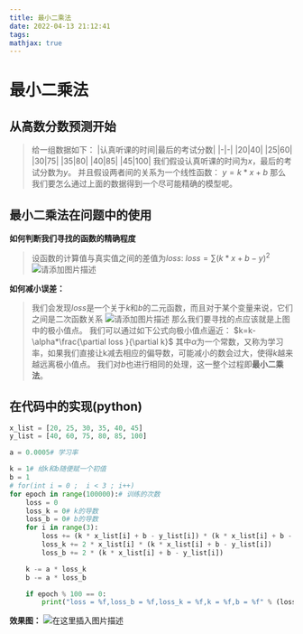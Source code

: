 ```yaml
---
title: 最小二乘法
date: 2022-04-13 21:12:41
tags:
mathjax: true
---
```


# 最小二乘法

## 从高数分数预测开始
>给一组数据如下：
>|认真听课的时间|最后的考试分数|
>|-|-|
>|20|40|
>|25|60|
>|30|75|
>|35|80|
>|40|85|
>|45|100|
>我们假设认真听课的时间为$x$，最后的考试分数为$y$。
>并且假设两者间的关系为一个线性函数：
>$y=k*x+b$
>那么我们要怎么通过上面的数据得到一个尽可能精确的模型呢。
## 最小二乘法在问题中的使用
**如何判断我们寻找的函数的精确程度**
>设函数的计算值与真实值之间的差值为$loss$:
>$loss=\sum(k*x+b-y)^{2}$
![请添加图片描述](https://img-blog.csdnimg.cn/66707dbb1b124861a60d2adb043272e4.png?x-oss-process=image/watermark,type_d3F5LXplbmhlaQ,shadow_50,text_Q1NETiBAdGltZXJfY2F0Y2g=,size_20,color_FFFFFF,t_70,g_se,x_16)

**如何减小误差：**
>我们会发现$loss$是一个关于$k$和$b$的二元函数，而且对于某个变量来说，它们之间是二次函数关系
>![请添加图片描述](https://img-blog.csdnimg.cn/200761036f4a46d282860275ce9cf60e.png?x-oss-process=image/watermark,type_d3F5LXplbmhlaQ,shadow_50,text_Q1NETiBAdGltZXJfY2F0Y2g=,size_20,color_FFFFFF,t_70,g_se,x_16)
那么我们要寻找的点应该就是上图中的极小值点。
我们可以通过如下公式向极小值点逼近：
$k=k-\alpha*\frac{\partial loss }{\partial k}$
其中$\alpha$为一个常数，又称为学习率，如果我们直接让k减去相应的偏导数，可能减小的数会过大，使得$k$越来越远离极小值点。
我们对$b$也进行相同的处理，这一整个过程即**最小二乘法**。 

## 在代码中的实现(python)

```python
x_list = [20, 25, 30, 35, 40, 45]
y_list = [40, 60, 75, 80, 85, 100]

a = 0.0005# 学习率

k = 1# 给k和b随便赋一个初值
b = 1
# for(int i = 0 ;  i < 3 ; i++)
for epoch in range(100000):# 训练的次数
    loss = 0
    loss_k = 0# k的导数
    loss_b = 0# b的导数
    for i in range(3):
        loss += (k * x_list[i] + b - y_list[i]) * (k * x_list[i] + b - y_list[i])
        loss_k += 2 * x_list[i] * (k * x_list[i] + b - y_list[i])
        loss_b += 2 * (k * x_list[i] + b - y_list[i])

    k -= a * loss_k
    b -= a * loss_b

    if epoch % 100 == 0:
        print("loss = %f,loss_b = %f,loss_k = %f,k = %f,b = %f" % (loss, loss_b, loss_k, k, b))
```
**效果图：**
![在这里插入图片描述](https://img-blog.csdnimg.cn/1cc69c63bb4f4ec9a692f69906725615.png?x-oss-process=image/watermark,type_d3F5LXplbmhlaQ,shadow_50,text_Q1NETiBAdGltZXJfY2F0Y2g=,size_20,color_FFFFFF,t_70,g_se,x_16)

